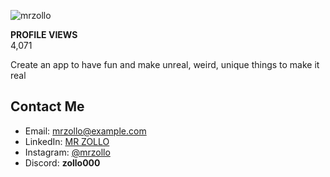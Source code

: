 ![mrzollo](https://via.placeholder.com/200x50?text=mrzollo)

**PROFILE VIEWS**  
4,071

Create an app to have fun and make unreal, weird, unique things to make it real

## Contact Me

- Email: mrzollo@example.com  
- LinkedIn: [MR ZOLLO](https://linkedin.com/in/mrzollo)  
- Instagram: [@mrzollo](https://instagram.com/mrzollo)  
- Discord: **zollo000**
